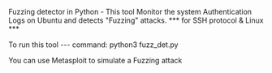 Fuzzing detector in Python - 
This tool Monitor the system Authentication 
Logs on Ubuntu and detects "Fuzzing" attacks. 
*** for SSH protocol & Linux ***

To run this tool  ---
command: python3 fuzz_det.py

You can use Metasploit to simulate a Fuzzing attack
